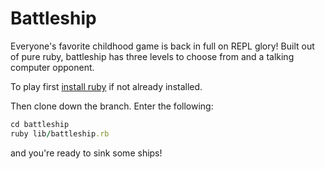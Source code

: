 # Battleship

Everyone's favorite childhood game is back in full on REPL glory! Built out of pure ruby, battleship has three levels to choose from and a talking computer opponent.

To play first [install ruby](https://www.ruby-lang.org/en/documentation/installation/) if not already installed.

Then clone down the branch. Enter the following:

``` ruby
cd battleship
ruby lib/battleship.rb
```
and you're ready to sink some ships!
